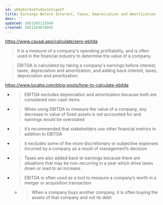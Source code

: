 ```yaml
---
id: y04y61r9x4fv4av1n1iqa1f
title: Earnings Before Interest, Taxes, Depreciation and Amortization
desc: ''
updated: 1651265115569
created: 1651264878941
---
```



https://www.causal.app/calculate/xero-ebitda
> It is a measure of a company's operating profitability, and is often used in the financial industry to determine the value of a company.

> EBITDA is calculated by taking a company's earnings before interest, taxes, depreciation and amortization, and adding back interest, taxes, depreciation and amortization.



https://www.lucahq.com/blog-posts/how-to-calculate-ebitda

- > EBITDA excludes depreciation and amortization because both are considered non-cash items
- > When using EBITDA to measure the value of a company, any decrease in value of fixed assets is not accounted for and earnings would be overstated
- > it’s recommended that stakeholders use other financial metrics in addition to EBITDA
- >  it excludes some of the more discretionary or subjective expenses incurred by a company as a result of management’s decision
- > Taxes are also added back to earnings because there are situations that may be non-recurring in a year which drive taxes down or lead to an increase
- > EBITDA is often used as a tool to measure a company’s worth in a merger or acquisition transaction
    - > When a company buys another company, it is often buying the assets of that company and not its debt
